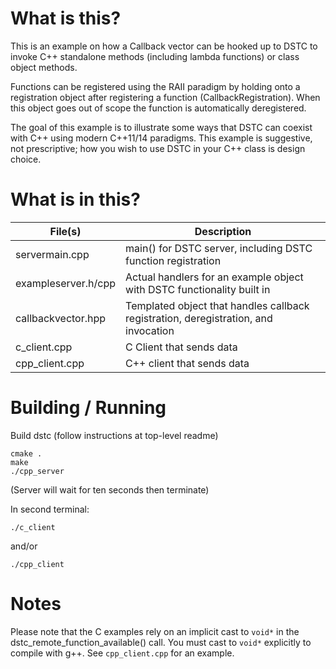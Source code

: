 What is this?
=============

This is an example on how a Callback vector can be hooked up to DSTC to invoke
C++ standalone methods (including lambda functions) or class object methods.

Functions can be registered using the RAII paradigm by holding onto a registration object
after registering a function (CallbackRegistration).  When this object goes out of scope
the function is automatically deregistered.

The goal of this example is to illustrate some ways that DSTC can coexist with C++ using modern C++11/14 paradigms.  This example is suggestive, not prescriptive; how you wish to use DSTC in your C++ class is design choice.

What is in this?
================

| File(s)             | Description                                                                         |
| ------------------- | -------------                                                                       |
| servermain.cpp      | main() for DSTC server, including DSTC function registration                        |
| exampleserver.h/cpp | Actual handlers for an example object with DSTC functionality built in              |
| callbackvector.hpp  | Templated object that handles callback registration, deregistration, and invocation |
| c_client.cpp        | C Client that sends data                                                            |
| cpp_client.cpp      | C++ client that sends data                                                          |

Building / Running
========
Build dstc (follow instructions at top-level readme)

```
cmake .
make
./cpp_server
```

(Server will wait for ten seconds then terminate)

In second terminal:

```
./c_client
```

and/or

```
./cpp_client
```

Notes
=====

Please note that the C examples rely on an implicit cast to ```void*``` in the dstc_remote_function_available() call.  You must cast to ```void*``` explicitly to compile with g++.  See ```cpp_client.cpp``` for an example.